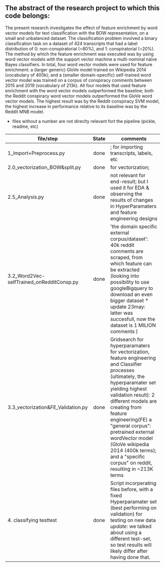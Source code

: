 ## The abstract of the research project to which this code belongs:
 The present research investigates the effect of feature enrichment by word vector models for text classification with the BOW representation, on a small and unbalanced dataset. The classification problem involved a binary classification task on a dataset of 424 transcripts that had a label distribution of 0: non-conspiratorial (~80%), and 1: conspiratorial (~20%). The method by which the feature enrichment was executed was by using word vector models with the support vector machine a multi-nominal naïve Bayes classifiers. In total, four word vector models were used for feature enrichment: a  (larger generic) GloVe model trained on Wikipedia 2014 (vocabulary of 400k); and a (smaller domain-specific) self-trained word vector model was trained on a corpus of conspiracy comments between 2015 and 2019 (vocabulary of 213k). All four models that used feature enrichment with the word vector models outperformed the baseline; both the Reddit conspiracy word vector models outperformed the GloVe word vector models. The highest result was by the Reddit conspiracy SVM model, the highest increase in performance relative to its baseline was by the Reddit MNB model.


    
- files without a number are not direclty relevant fort the pipeline (pickle, readme, etc)
 
| __file/step__                    | __State__   | __comments__        |
| -------------                     |:-------------:| ------      |
| 1_Import+Preprocess.py            |done|; for importing transcripts, labels, etc  | 
| 2.0_vectorization_BOW&split.py    |done| for vectorization; | 
| 2.5_Analysis.py                   |done|not relevant for end-result; but I used it for EDA & observing the results of changes in HyperParamaters and feature engineering designs     |
| 3.2_Word2Vec-selfTrained_onRedditConsp.py                 |done| 'the domain specific external corpus/dataset': 40k reddit comments are scraped, from which feature can be extracted (looking into possibility to use googleBigquery to download an even bigger dataset * update 23may: latter was succesfull, now the dataset is 1 MILION comments )
| 3.3_vectorization&FE_Validation.py|done  | Gridsearch for hyperparamaters for vectorization, feature engineering and Classifier processes (ultimately, the hyperparamater set yielding highest validation result): 2 different models are creating from feature engineering(FE) a "general corpus": pretrained external wordVector model (GloVe wikipedia 2014 (400k terms); and a "specific corpus" on reddit, resulting in  ~213K terms|
|4. classifying testtest |done |Script incorperating files before, with a fixed Hyperparamater set (best performing on validation) for testing on new data *update*: we talked about using a different test-set, so test results will likely differ after having done that.  |
